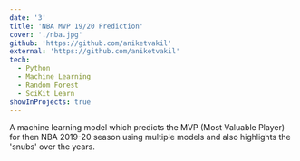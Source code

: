 ```yaml
---
date: '3'
title: 'NBA MVP 19/20 Prediction'
cover: './nba.jpg'
github: 'https://github.com/aniketvakil'
external: 'https://github.com/aniketvakil'
tech:
  - Python
  - Machine Learning
  - Random Forest
  - SciKit Learn
showInProjects: true
---
```


A machine learning model which predicts the MVP (Most Valuable Player) for then NBA 2019-20 season using multiple models and also highlights the 'snubs' over the years.
